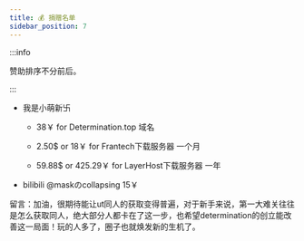 ```yaml
---
title: 💰 捐赠名单
sidebar_position: 7
---
```


:::info

赞助排序不分前后。

:::

- 我是小萌新卐

  - 38￥ for Determination.top 域名

  - 2.50$ or 18￥ for Frantech下载服务器 一个月

  - 59.88$ or 425.29￥ for LayerHost下载服务器 一年

- bilibili @maskのcollapsing 15￥

留言：加油，很期待能让ut同人的获取变得普遍，对于新手来说，第一大难关往往是怎么获取同人，绝大部分人都卡在了这一步，也希望determination的创立能改善这一局面！玩的人多了，圈子也就焕发新的生机了。
